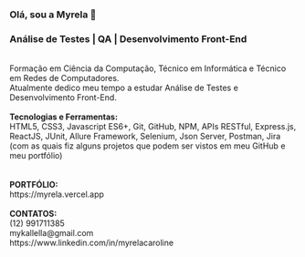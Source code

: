 ### Olá, sou a Myrela 👋
### Análise de Testes | QA | Desenvolvimento Front-End
<br>
Formação em Ciência da Computação, Técnico em Informática e Técnico em
Redes de Computadores.
<br>
Atualmente dedico meu tempo a estudar Análise de Testes e Desenvolvimento Front-End.
<br>
<br>
<strong>Tecnologias e Ferramentas:</strong>
<br>
HTML5, CSS3, Javascript ES6+, Git, GitHub, NPM, APIs RESTful, Express.js, ReactJS, JUnit, Allure Framework, Selenium, Json Server, Postman, Jira (com as quais fiz alguns projetos que podem ser vistos em meu GitHub e meu portfólio)
<br>
<br>

<br>
<strong>PORTFÓLIO: </strong>
<br>
https://myrela.vercel.app
<br>
<br>
<strong>CONTATOS:</strong> 
<br>
(12) 991711385
<br>
mykallella@gmail.com
<br>
https://www.linkedin.com/in/myrelacaroline
<br>



